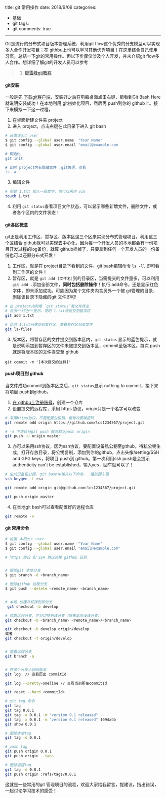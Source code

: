 title: git 常用操作
date: 2018/9/09
categories:

- 基础
- git
tags:
- git
comments: true
---
Git是流行的分布式项目版本管理系统，利用git flow这个优秀的分支模型可以实现多人合作开发项目；在 githbu上也可以学习其他优秀项目！在这里结合自己使用习惯，总结一下git的常用操作。但以下步骤仅涉及个人开发，并未介绍git flow多人合作。想详细了解git的开发人员可以参考
> 1. [廖雪峰git教程](https://www.liaoxuefeng.com/wiki/0013739516305929606dd18361248578c67b8067c8c017b000)

#### git安装
一般是先 [下载git客户端](https://git-scm.com/downloads)，安装好之后在电脑桌面点击右键，能看到Git Bash Here就说明安装成功！在本地利用 git初始化项目，然后再 push到你的 github上。接下来模拟一下这一过程，
1. 在桌面新建文件夹 project
2. 进入 project，点击右键在此目录下进入 git bash
```bash
# 设置该git user
$ git config --global user.name  "Your Name"
$ git config --global user.email "email@example.com

# 初始化
git init

# 此时 project内有隐藏文件 .git管理，查看
ls -a
```
3. 编辑文件
```bash
# 创建 1.txt 加入一段文字，也可以采用 vim
touch 1.txt
```
4. 利用 `git status`查看项目文件状态，可以显示哪些新增文件，删除文件，或者各个区内的文件状态！

#### git各区概念
git正是利用工作区、暂存区、版本区这三个区来实现分布式管理项目。利用这三个区结合 github就可以实现去中心化，因为每一个开发人员的本地都会有一份项目开发过程的log备份，就算 github挂掉了，只要拿到任何一个开发人员的一份备份也可以还原分布式开发！
1. 工作区，就是在 project目录下看到的文件，git bash编辑命令 `ls -ll` 即可看到工作区的文件！
2. 暂存区，就是 `git add [文件名]`到的目录区，当需提交的文件量多，可以利用 `git add .`添加全部文件，**同时包括删除操作**！执行 add命令，还是显示红色字体，即未添加成功。可能因为某个文件夹内含另外一个被 git管理的目录，删除该目录下隐藏的git 文件即可!
```bash
# 在 project内利用 `git status`看文件状态
# 显示**红色**提示，说明 1.txt未提交到暂存区
git add 1.txt

# 此时 1.txt已提交到暂存区，查看暂存区目录文件
git ls-files
```
3. 版本区，将暂存区的文件提交到版本区内，`git status` 显示的蓝色提示，就是说明添加到暂存区的文件未被提交到版本区，commit至版本区。每次 push就是将版本区的文件提交至 github
```
git commit -m '[本次提交的注释]'
```

#### push项目到 github
当文件成功commit到版本区之后，`git status`显示 nothing to commit，接下来将项目 push到github。
1. [在 githbu上注册账号](https://github.com/)，创建一个仓库
2. 设置提交的远程库，采用 https 协议，origin只是一个名字可以改变
```bash
# 采用https协议，不要配置公私钥，但每次要输密码
git remote add origin https://github.com/lcs1234567/project.git

# -u 下次执行git push 就会默认push origin
git push -u origin master
```
3. 亦可以采用ssh协议，因为ssh协议，要配置设备私公钥至github，待私公钥生成，打开存放目录，将公钥复制，添加到你的github，点击头像/setting/SSH and GPG keys，将项目 push到 github。第一次利用ssh push是会提示 authenticity can't be established，输入yes，回车就可以了！
```bash
# 生成设备私公钥, git bash中输入以下命令，一路按回车键
ssh-keygen -t rsa

git remote add origin git@github.com:lcs1234567/project.git

git push origin master
```
4. 在本地git bash可以查看配置好的远程仓库
```bash
git remote -v
```

#### git 常用命令
```bash
# 设置 本机git user
$ git config --global user.name  "Your Name"
$ git config --global user.email "email@example.com"

# https 协议 和 SSH 协议连接 github 区别


# 删除git 本地分支
$ git branch -d <branch_name>

# 删除github 远程分支
$ git push --delete <remote_name> <branch_name>


# 本地 创建并切换到该分支
 git checkout -b develop

# 拉取远程分支，并且切换到该分支（原先本地没该分支）
git checkout -b <branch_name> <remote_name>/<branch_name>

git checkout -b develop origin/develop
或者
git checkout -t origin/develop


# 查看远程分支
git branch -a


# 在某个分支上回归版本
git log  // 查看历史 commitId

git log --pretty=oneline // 查看当前所在commitId

git reset --hard <commitId>

# git tag 命令
git tag
git tag 0.0.1
git tag -a 0.0.1 -m "version 0.1 released" 
git tag -a 0.0.1 -m "version 0.1 released" 1094adb
git show 0.0.1

# 删除本地tag
git tag -d 0.0.1

# push tag
git push origin 0.0.1
git push origin --tags

# 删除远程tag
git tag -d 0.0.1
git push origin :refs/tags/0.0.1
```

这就是一些常用的git 管理项目的流程，欢迎大家给我留言，提建议，指出错误，一起讨论学习技术的感受！
